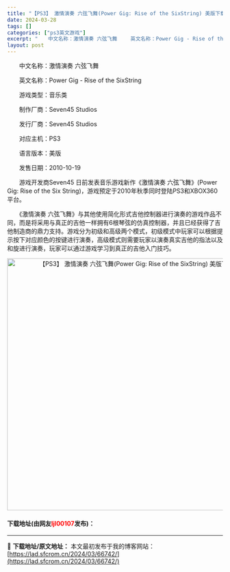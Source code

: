 ```yaml
---
title: "【PS3】 激情演奏 六弦飞舞(Power Gig: Rise of the SixString) 美版下载"
date: 2024-03-28
tags: []
categories: ["ps3英文游戏"]
excerpt: "　　中文名称：激情演奏 六弦飞舞 　　英文名称：Power Gig - Rise of the SixString 　　游戏类型：音乐类 　　制作厂商：Seven45 Studios 　　发行厂商：Seven45 Studios 　　对应主机：PS3 　　语言版本：美版 　　发售日期：2010-10&hellip;"
layout: post
---
```


 <p>　　中文名称：激情演奏 六弦飞舞</p> <p>　　英文名称：Power Gig - Rise of the SixString</p> <p>　　游戏类型：音乐类</p> <p>　　制作厂商：Seven45 Studios</p> <p>　　发行厂商：Seven45 Studios</p> <p>　　对应主机：PS3</p> <p>　　语言版本：美版</p> <p>　　发售日期：2010-10-19</p> <p>　　游戏开发商Seven45 日前发表音乐游戏新作《激情演奏 六弦飞舞》(Power Gig: Rise of the Six String)，游戏预定于2010年秋季同时登陆PS3和XBOX360平台。</p> <p>　　《激情演奏 六弦飞舞》与其他使用简化形式吉他控制器进行演奏的游戏作品不同，而是将采用与真正的吉他一样拥有6根琴弦的仿真控制器，并且已经获得了吉他制造商的鼎力支持。游戏分为初级和高级两个模式，初级模式中玩家可以根据提示按下对应颜色的按键进行演奏，高级模式则需要玩家以演奏真实吉他的指法以及和旋进行演奏，玩家可以通过游戏学习到真正的吉他入门技巧。</p> <p align="center"><img align="" border="0" src="https://lad.sfcrom.cn/wp-content/uploads/2024/03/20240328_66051bf4ba1b0.jpg" width="588" alt="【PS3】 激情演奏 六弦飞舞(Power Gig: Rise of the SixString) 美版下载" /></p> <p><h4>下载地址(由网友<font color="red">ljl00107</font>发布)：</h4></p> 

---
📖 **下载地址/原文地址：** 本文最初发布于我的博客网站：[https://lad.sfcrom.cn/2024/03/66742/](https://lad.sfcrom.cn/2024/03/66742/)
